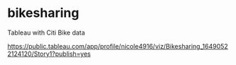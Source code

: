 # bikesharing
Tableau with Citi Bike data


https://public.tableau.com/app/profile/nicole4916/viz/Bikesharing_16490522124120/Story1?publish=yes
